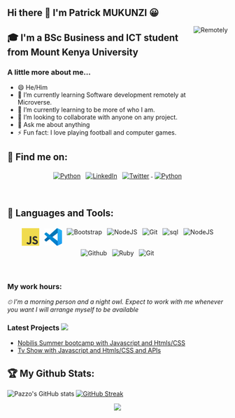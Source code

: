 ## Hi there 👋 I'm Patrick MUKUNZI 😀

<img src="https://media.giphy.com/media/M9gbBd9nbDrOTu1Mqx/giphy.gif" height="320px" width="auto" align="right" alt="Remotely"/>

## 🎓 I'm a BSc Business and ICT student from Mount Kenya University

### A little more about me...

- 😄 He/Him
- 🔭 I’m currently learning Software development remotely at Microverse.
- 🌱 I’m currently learning to be more of who I am. 
- 👯 I’m looking to collaborate with anyone on any project.
- 💬 Ask me about anything
- ⚡ Fun fact: I love playing football and computer games.

## :email: Find me on:

<p align="center">
 <a href="https://www.linkedin.com/in/patrick-mukunzi-8389861a9/" target="_blank" rel="noopener noreferrer"> <img src="https://img.icons8.com/color/48/000000/linkedin-circled--v1.png" alt="Python" height="40" style="vertical-align:top; margin:4px"></a>
 <a href="mailto:pazzomuk@gmail.com"> <img src="https://img.icons8.com/color/48/000000/gmail-new.png" alt="LinkedIn" height="40" style="vertical-align:top; margin:4px"></a> 
 <a href="https://twitter.com/mukunzipat" target="_blank" rel="noopener noreferrer"> <img src="https://img.icons8.com/fluency/48/000000/twitter.png" alt="Twitter" height="40" style="vertical-align:top; margin:4px"> </a>
  <a href="https://microverse-students.slack.com/team/U031N9FB9MZ" target="_blank" rel="noopener noreferrer"> <img src="https://img.icons8.com/color/96/000000/slack-new.png" alt="Python" height="40" style="vertical-align:top; margin:4px"></a>
</p>
<br />


## 🧰 Languages and Tools:
<p align="center">
<img src="https://raw.githubusercontent.com/github/explore/80688e429a7d4ef2fca1e82350fe8e3517d3494d/topics/javascript/javascript.png" alt="Javascript" height="40" style="vertical-align:top; margin:4px">
<img src="https://raw.githubusercontent.com/github/explore/80688e429a7d4ef2fca1e82350fe8e3517d3494d/topics/visual-studio-code/visual-studio-code.png" alt="VS Code" height="40" style="vertical-align:top; margin:4px">
<img src="https://img.icons8.com/color/96/000000/bootstrap.png" alt="Bootstrap" height="40" style="vertical-align:top; margin:4px">
<img src="https://img.icons8.com/color/144/000000/nodejs.png" alt="NodeJS" height="40" style="vertical-align:top; margin:4px">
<img src="https://img.icons8.com/external-flaticons-flat-flat-icons/64/000000/external-java-computer-programming-flaticons-flat-flat-icons.png" alt="Git" height="40" style="vertical-align:top; margin:4px">
<img src="https://img.icons8.com/external-soft-fill-juicy-fish/60/000000/external-sql-coding-and-development-soft-fill-soft-fill-juicy-fish.png" alt="sql" height="40" style="vertical-align:top; margin:4px">
<img src="https://img.icons8.com/color/96/000000/css3.png" alt="NodeJS" height="40" style="vertical-align:top; margin:4px">
<img src="https://img.icons8.com/ios-filled/100/000000/github.png" alt="Github" height="40" style="vertical-align:top; margin:4px">
 <img src="https://img.icons8.com/color-glass/96/000000/ruby-gemstone.png" alt="Ruby" height="40" style="vertical-align:top; margin:4px">
<img src="https://img.icons8.com/color/48/000000/git.png" alt="Git" height="40" style="vertical-align:top; margin:4px">
 </p>

<br />

### My work hours:
*⏲ I'm a morning person and a night owl. Expect to work with me whenever you want I will arrange myself to be available*

### <p>Latest Projects <img src="https://media.giphy.com/media/THICzXhqZItpoFX7aD/giphy.gif" width="55"></p>

<!-- BLOG-POST-LIST:START -->
- [Nobilis Summer bootcamp with Javascript and Htmls/CSS](https://pazzo97.github.io/Capstone/)
- [Tv Show with Javascript and Htmls/CSS and APIs](https://pazzo97.github.io/TV-Shows/)



## :trophy: My Github Stats:

![Pazzo's GitHub stats](https://github-readme-stats.vercel.app/api?username=Pazzo97&show_icons=true&theme=algolia	)
[![GitHub Streak](https://github-readme-streak-stats.herokuapp.com/?user=Pazzo97&show_icons=true&theme=algolia	)](https://git.io/streak-stats)
 <p align="center">
<img src="https://github-readme-stats.vercel.app/api/top-langs/?username=Pazzo97&hide=php&theme=algolia&layout=compact" />
</p>

